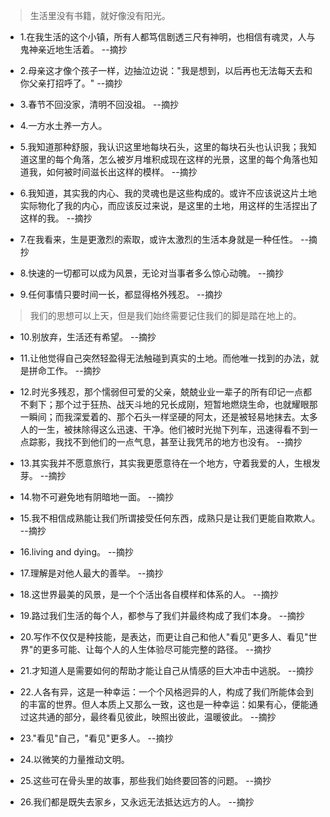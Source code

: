 >生活里没有书籍，就好像没有阳光。

- 1.在我生活的这个小镇，所有人都笃信剧透三尺有神明，也相信有魂灵，人与鬼神亲近地生活着。 --摘抄

- 2.母亲这才像个孩子一样，边抽泣边说："我是想到，以后再也无法每天去和你父亲打招呼了。" --摘抄

- 3.春节不回没家，清明不回没祖。 --摘抄

- 4.一方水土养一方人。

- 5.我知道那种舒服，我认识这里地每块石头，这里的每块石头也认识我；我知道这里的每个角落，怎么被岁月堆积成现在这样的光景，这里的每个角落也知道我，如何被时间滋长出这样的模样。 --摘抄

- 6.我知道，其实我的内心、我的灵魂也是这些构成的。或许不应该说这片土地实际物化了我的内心，而应该反过来说，是这里的土地，用这样的生活捏出了这样的我。 --摘抄

- 7.在我看来，生是更激烈的索取，或许太激烈的生活本身就是一种任性。 --摘抄

- 8.快速的一切都可以成为风景，无论对当事者多么惊心动魄。 --摘抄

- 9.任何事情只要时间一长，都显得格外残忍。 --摘抄

>我们的思想可以上天，但是我们始终需要记住我们的脚是踏在地上的。

- 10.别放弃，生活还有希望。 --摘抄

- 11.让他觉得自己突然轻盈得无法触碰到真实的土地。而他唯一找到的办法，就是拼命工作。 --摘抄

- 12.时光多残忍，那个懦弱但可爱的父亲，兢兢业业一辈子的所有印记一点都不剩下；那个过于狂热、战天斗地的兄长成刚，短暂地燃烧生命，也就耀眼那一瞬间；而我深爱着的、那个石头一样坚硬的阿太，还是被轻易地抹去。太多人的一生，被抹除得这么迅速、干净。他们被时光抛下列车，迅速得看不到一点踪影，我找不到他们的一点气息，甚至让我凭吊的地方也没有。 --摘抄

- 13.其实我并不愿意旅行，其实我更愿意待在一个地方，守着我爱的人，生根发芽。 --摘抄

- 14.物不可避免地有阴暗地一面。 --摘抄

- 15.我不相信成熟能让我们所谓接受任何东西，成熟只是让我们更能自欺欺人。 --摘抄

- 16.living and dying。 --摘抄

- 17.理解是对他人最大的善举。 --摘抄

- 18.这世界最美的风景，是一个个活出各自模样和体系的人。 --摘抄

- 19.路过我们生活的每个人，都参与了我们并最终构成了我们本身。 --摘抄

- 20.写作不仅仅是种技能，是表达，而更让自己和他人"看见"更多人、看见"世界"的更多可能、让每个人的人生体验尽可能完整的路径。 --摘抄

- 21.才知道人是需要如何的帮助才能让自己从情感的巨大冲击中逃脱。 --摘抄

- 22.人各有异，这是一种幸运：一个个风格迥异的人，构成了我们所能体会到的丰富的世界。但人本质上又那么一致，这也是一种幸运：如果有心，便能通过这共通的部分，最终看见彼此，映照出彼此，温暖彼此。 --摘抄

- 23."看见"自己，"看见"更多人。 --摘抄

- 24.以微笑的力量推动文明。

- 25.这些可在骨头里的故事，那些我们始终要回答的问题。 --摘抄

- 26.我们都是既失去家乡，又永远无法抵达远方的人。 --摘抄

